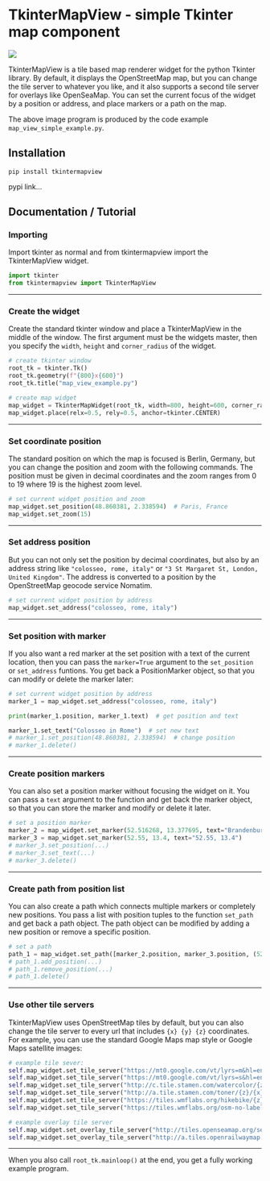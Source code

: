 # TkinterMapView - simple Tkinter map component

![](documentation_images/map_view_example.png)

TkinterMapView is a tile based map renderer widget for the python Tkinter library.
By default, it displays the OpenStreetMap map, but you can change the tile server to
whatever you like, and it also supports a second tile server for overlays like OpenSeaMap.
You can set the current focus of the widget by a position or address, and place markers 
or a path on the map.

The above image program is produced by the code example `map_view_simple_example.py`.

## Installation

```
pip install tkintermapview
```
pypi link...

## Documentation / Tutorial

### Importing

Import tkinter as normal and from tkintermapview import the TkinterMapView widget.
```python
import tkinter
from tkintermapview import TkinterMapView
```
---
### Create the widget

Create the standard tkinter window and place a TkinterMapView in the middle of the window.
The first argument must be the widgets master, then you specify the `width`, `height` and `corner_radius`
of the widget.
```python
# create tkinter window
root_tk = tkinter.Tk()
root_tk.geometry(f"{800}x{600}")
root_tk.title("map_view_example.py")

# create map widget
map_widget = TkinterMapWidget(root_tk, width=800, height=600, corner_radius=0)
map_widget.place(relx=0.5, rely=0.5, anchor=tkinter.CENTER)
```
---
### Set coordinate position

The standard position on which the map is focused is Berlin, Germany,
but you can change the position and zoom with the following commands.
The position must be given in decimal coordinates and the zoom ranges from
0 to 19 where 19 is the highest zoom level.
```python
# set current widget position and zoom
map_widget.set_position(48.860381, 2.338594)  # Paris, France
map_widget.set_zoom(15)
```
---
### Set address position

But you can not only set the position by decimal coordinates, but also by
an address string like ` "colosseo, rome, italy" ` or ` "3 St Margaret St, London, United Kingdom" `.
The address is converted to a position by the OpenStreetMap geocode service
Nomatim.
```python
# set current widget position by address
map_widget.set_address("colosseo, rome, italy")
```
---
### Set position with marker

If you also want a red marker at the set position with a text of the current location,
then you can pass the `marker=True` argument to the `set_position` or `set_address`
funtions. You get back a PositionMarker object, so that you can modify or delete the marker
later:
```python
# set current widget position by address
marker_1 = map_widget.set_address("colosseo, rome, italy")

print(marker_1.position, marker_1.text)  # get position and text

marker_1.set_text("Colosseo in Rome")  # set new text
# marker_1.set_position(48.860381, 2.338594)  # change position
# marker_1.delete()
```
---
### Create position markers

You can also set a position marker without focusing the widget on it.
You can pass a ``text`` argument to the function and get back the marker
object, so that you can store the marker and modify or delete it later.
```python
# set a position marker
marker_2 = map_widget.set_marker(52.516268, 13.377695, text="Brandenburger Tor")
marker_3 = map_widget.set_marker(52.55, 13.4, text="52.55, 13.4")
# marker_3.set_position(...)
# marker_3.set_text(...)
# marker_3.delete()
```
---
### Create path from position list

You can also create a path which connects multiple markers or completely new positions.
You pass a list with position tuples to the function `set_path` and get back a path object.
The path object can be modified by adding a new position or remove a specific position.
````python
# set a path
path_1 = map_widget.set_path([marker_2.position, marker_3.position, (52.57, 13.4), (52.55, 13.35)])
# path_1.add_position(...)
# path_1.remove_position(...)
# path_1.delete()
````
---
### Use other tile servers

TkinterMapView uses OpenStreetMap tiles by default, but you can also change the
tile server to every url that includes ``{x} {y} {z}`` coordinates.
For example, you can use the standard Google Maps map style or Google Maps
satellite images:
````python
# example tile sever:
self.map_widget.set_tile_server("https://mt0.google.com/vt/lyrs=m&hl=en&x={x}&y={y}&z={z}&s=Ga", max_zoom=22)  # google normal
self.map_widget.set_tile_server("https://mt0.google.com/vt/lyrs=s&hl=en&x={x}&y={y}&z={z}&s=Ga", max_zoom=22)  # google satellite
self.map_widget.set_tile_server("http://c.tile.stamen.com/watercolor/{z}/{x}/{y}.png")  # painting style
self.map_widget.set_tile_server("http://a.tile.stamen.com/toner/{z}/{x}/{y}.png")  # black and white
self.map_widget.set_tile_server("https://tiles.wmflabs.org/hikebike/{z}/{x}/{y}.png")  # detailed hiking
self.map_widget.set_tile_server("https://tiles.wmflabs.org/osm-no-labels/{z}/{x}/{y}.png")  # no labels

# example overlay tile server
self.map_widget.set_overlay_tile_server("http://tiles.openseamap.org/seamark//{z}/{x}/{y}.png")  # sea-map overlay
self.map_widget.set_overlay_tile_server("http://a.tiles.openrailwaymap.org/standard/{z}/{x}/{y}.png")  # railway infrastructure
````
---
When you also call `root_tk.mainloop()` at the end, you get a fully working example program.